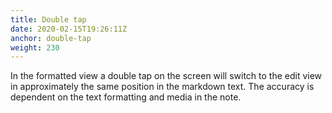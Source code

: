 ```yaml
---
title: Double tap
date: 2020-02-15T19:26:11Z
anchor: double-tap
weight: 230
---
```


In the formatted view a double tap on the screen will switch to the
edit view in approximately the same position in the markdown text. The
accuracy is dependent on the text formatting and media in the note.
